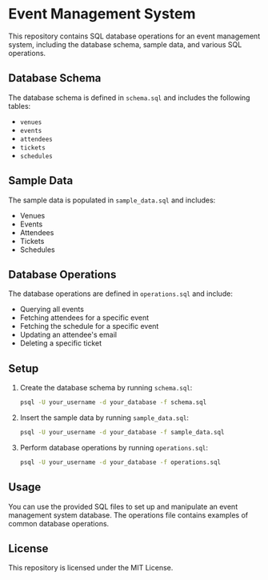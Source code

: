 # Event Management System

This repository contains SQL database operations for an event management system, including the database schema, sample data, and various SQL operations.

## Database Schema

The database schema is defined in `schema.sql` and includes the following tables:
- `venues`
- `events`
- `attendees`
- `tickets`
- `schedules`

## Sample Data

The sample data is populated in `sample_data.sql` and includes:
- Venues
- Events
- Attendees
- Tickets
- Schedules

## Database Operations

The database operations are defined in `operations.sql` and include:
- Querying all events
- Fetching attendees for a specific event
- Fetching the schedule for a specific event
- Updating an attendee's email
- Deleting a specific ticket

## Setup

1. Create the database schema by running `schema.sql`:
    ```bash
    psql -U your_username -d your_database -f schema.sql
    ```
2. Insert the sample data by running `sample_data.sql`:
    ```bash
    psql -U your_username -d your_database -f sample_data.sql
    ```
3. Perform database operations by running `operations.sql`:
    ```bash
    psql -U your_username -d your_database -f operations.sql
    ```

## Usage

You can use the provided SQL files to set up and manipulate an event management system database. The operations file contains examples of common database operations.

## License

This repository is licensed under the MIT License.

